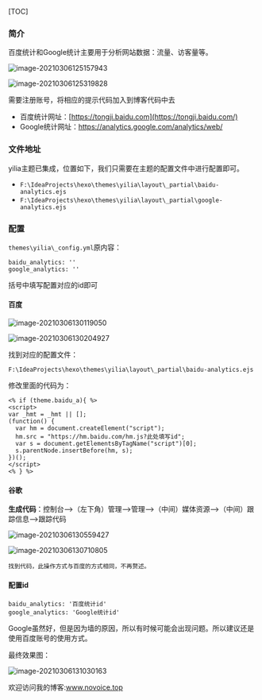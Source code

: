 [TOC]



### **简介**

百度统计和Google统计主要用于分析网站数据：流量、访客量等。

<!--more-->

![image-20210306125157943](https://cdn.jsdelivr.net/gh/liuhuanhuan963019/blogPicture/md_photos/%E3%80%90hexo%E3%80%91hexo-yilia%E6%96%B0%E5%A2%9E%E7%99%BE%E5%BA%A6%E7%BB%9F%E8%AE%A1%E5%92%8C%E8%B0%B7%E6%AD%8C%E7%BB%9F%E8%AE%A1.png)

![image-20210306125319828](https://cdn.jsdelivr.net/gh/liuhuanhuan963019/blogPicture/md_photos/%E3%80%90hexo%E3%80%91hexo+yilia%E6%96%B0%E5%A2%9E%E7%99%BE%E5%BA%A6%E7%BB%9F%E8%AE%A1%E5%92%8C%E8%B0%B7%E6%AD%8C%E7%BB%9F%E8%AE%A102.png)

需要注册账号，将相应的提示代码加入到博客代码中去

* 百度统计网址：[https://tongji.baidu.com](https://tongji.baidu.com/)
* Google统计网址：https://analytics.google.com/analytics/web/

### **文件地址**

yilia主题已集成，位置如下，我们只需要在主题的配置文件中进行配置即可。

* `F:\IdeaProjects\hexo\themes\yilia\layout\_partial\baidu-analytics.ejs`
* `F:\IdeaProjects\hexo\themes\yilia\layout\_partial\google-analytics.ejs`

### **配置**

`themes\yilia\_config.yml`原内容：

```shell
baidu_analytics: ''
google_analytics: ''
```

括号中填写配置对应的id即可

#### 百度

![image-20210306130119050](https://cdn.jsdelivr.net/gh/liuhuanhuan963019/blogPicture/md_photos/%E3%80%90hexo%E3%80%91hexo+yilia%E6%96%B0%E5%A2%9E%E7%99%BE%E5%BA%A6%E7%BB%9F%E8%AE%A1%E5%92%8C%E8%B0%B7%E6%AD%8C%E7%BB%9F%E8%AE%A103.png)

![image-20210306130204927](https://cdn.jsdelivr.net/gh/liuhuanhuan963019/blogPicture/md_photos/%E3%80%90hexo%E3%80%91hexo+yilia%E6%96%B0%E5%A2%9E%E7%99%BE%E5%BA%A6%E7%BB%9F%E8%AE%A1%E5%92%8C%E8%B0%B7%E6%AD%8C%E7%BB%9F%E8%AE%A104.png)

找到对应的配置文件：

`F:\IdeaProjects\hexo\themes\yilia\layout\_partial\baidu-analytics.ejs`

修改里面的代码为：

```shell
<% if (theme.baidu_a){ %>
<script>
var _hmt = _hmt || [];
(function() {
  var hm = document.createElement("script");
  hm.src = "https://hm.baidu.com/hm.js?此处填写id";
  var s = document.getElementsByTagName("script")[0]; 
  s.parentNode.insertBefore(hm, s);
})();
</script>
<% } %>

```

#### 谷歌

**生成代码**：控制台–>（左下角）管理–>管理–>（中间）媒体资源–>（中间）跟踪信息–>跟踪代码

![image-20210306130559427](https://cdn.jsdelivr.net/gh/liuhuanhuan963019/blogPicture/md_photos/%E3%80%90hexo%E3%80%91hexo+yilia%E6%96%B0%E5%A2%9E%E7%99%BE%E5%BA%A6%E7%BB%9F%E8%AE%A1%E5%92%8C%E8%B0%B7%E6%AD%8C%E7%BB%9F%E8%AE%A106.png)

![image-20210306130710805](https://cdn.jsdelivr.net/gh/liuhuanhuan963019/blogPicture/md_photos/%E3%80%90hexo%E3%80%91hexo+yilia%E6%96%B0%E5%A2%9E%E7%99%BE%E5%BA%A6%E7%BB%9F%E8%AE%A1%E5%92%8C%E8%B0%B7%E6%AD%8C%E7%BB%9F%E8%AE%A107.png)

`找到代码，此操作方式与百度的方式相同，不再赘述。`

#### 配置id

```shell
baidu_analytics: '百度统计id'
google_analytics: 'Google统计id'
```

Google虽然好，但是因为墙的原因，所以有时候可能会出现问题。所以建议还是使用百度账号的使用方式。

最终效果图：

![image-20210306131030163](https://cdn.jsdelivr.net/gh/liuhuanhuan963019/blogPicture/md_photos/%E3%80%90hexo%E3%80%91hexo+yilia%E6%96%B0%E5%A2%9E%E7%99%BE%E5%BA%A6%E7%BB%9F%E8%AE%A1%E5%92%8C%E8%B0%B7%E6%AD%8C%E7%BB%9F%E8%AE%A108.png)

欢迎访问我的博客:www.novoice.top

